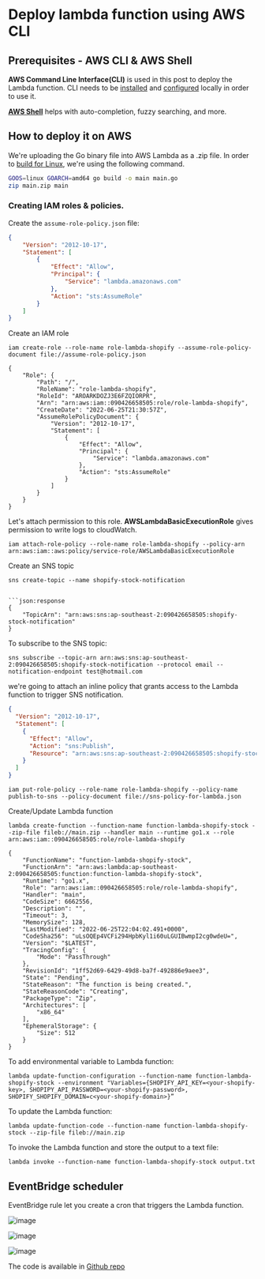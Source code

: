 # Deploy lambda function using AWS CLI

## Prerequisites - AWS CLI & AWS Shell

**AWS Command Line Interface(CLI)** is used in this post to deploy the Lambda function. CLI needs to be [installed](https://docs.aws.amazon.com/cli/latest/userguide/getting-started-install.html) and [configured](https://docs.aws.amazon.com/cli/latest/userguide/cli-chap-configure.html) locally in order to use it.

**[AWS Shell](https://github.com/awslabs/aws-shell)** helps with auto-completion, fuzzy searching, and more.

## How to deploy it on AWS

We're uploading the Go binary file into AWS Lambda as a .zip file. In order to [build for Linux](https://github.com/aws/aws-lambda-go/blob/main/README.md#building-your-function), we're using the following command.

```bash
GOOS=linux GOARCH=amd64 go build -o main main.go
zip main.zip main
```

### Creating IAM roles & policies.

Create the `assume-role-policy.json` file:

```json:assume-role-policy.json
{
    "Version": "2012-10-17",
    "Statement": [
        {
            "Effect": "Allow",
            "Principal": {
                "Service": "lambda.amazonaws.com"
            },
            "Action": "sts:AssumeRole"
        }
    ]
}
```

Create an IAM role

```shell:shell
iam create-role --role-name role-lambda-shopify --assume-role-policy-document file://assume-role-policy.json
```

```json:response
{
    "Role": {
        "Path": "/",
        "RoleName": "role-lambda-shopify",
        "RoleId": "AROARKDOZJ3E6FZQIORPR",
        "Arn": "arn:aws:iam::090426658505:role/role-lambda-shopify",
        "CreateDate": "2022-06-25T21:30:57Z",
        "AssumeRolePolicyDocument": {
            "Version": "2012-10-17",
            "Statement": [
                {
                    "Effect": "Allow",
                    "Principal": {
                        "Service": "lambda.amazonaws.com"
                    },
                    "Action": "sts:AssumeRole"
                }
            ]
        }
    }
}
```

Let's attach permission to this role. **AWSLambdaBasicExecutionRole** gives permission to write logs to cloudWatch.

```shell
iam attach-role-policy --role-name role-lambda-shopify --policy-arn arn:aws:iam::aws:policy/service-role/AWSLambdaBasicExecutionRole
```

Create an SNS topic

````shell
sns create-topic --name shopify-stock-notification


```json:response
{
    "TopicArn": "arn:aws:sns:ap-southeast-2:090426658505:shopify-stock-notification"
}
````

To subscribe to the SNS topic:

```shell
sns subscribe --topic-arn arn:aws:sns:ap-southeast-2:090426658505:shopify-stock-notification --protocol email --notification-endpoint test@hotmail.com
```

we're going to attach an inline policy that grants access to the Lambda function to trigger SNS notification.

```json:sns-policy-for-lambda.json
{
  "Version": "2012-10-17",
  "Statement": [
    {
      "Effect": "Allow",
      "Action": "sns:Publish",
      "Resource": "arn:aws:sns:ap-southeast-2:090426658505:shopify-stock-notification"
    }
  ]
}

```

```shell
iam put-role-policy --role-name role-lambda-shopify --policy-name publish-to-sns --policy-document file://sns-policy-for-lambda.json
```

Create/Update Lambda function

```shell
lambda create-function --function-name function-lambda-shopify-stock --zip-file fileb://main.zip --handler main --runtime go1.x --role arn:aws:iam::090426658505:role/role-lambda-shopify
```

```json:response
{
    "FunctionName": "function-lambda-shopify-stock",
    "FunctionArn": "arn:aws:lambda:ap-southeast-2:090426658505:function:function-lambda-shopify-stock",
    "Runtime": "go1.x",
    "Role": "arn:aws:iam::090426658505:role/role-lambda-shopify",
    "Handler": "main",
    "CodeSize": 6662556,
    "Description": "",
    "Timeout": 3,
    "MemorySize": 128,
    "LastModified": "2022-06-25T22:04:02.491+0000",
    "CodeSha256": "uLsOQEp4VCFi294HpbKyl1i60uLGUIBwmpI2cg0wdeU=",
    "Version": "$LATEST",
    "TracingConfig": {
        "Mode": "PassThrough"
    },
    "RevisionId": "1ff52d69-6429-49d8-ba7f-492886e9aee3",
    "State": "Pending",
    "StateReason": "The function is being created.",
    "StateReasonCode": "Creating",
    "PackageType": "Zip",
    "Architectures": [
        "x86_64"
    ],
    "EphemeralStorage": {
        "Size": 512
    }
}
```

To add environmental variable to Lambda function:

```shell
lambda update-function-configuration --function-name function-lambda-shopify-stock --environment "Variables={SHOPIFY_API_KEY=<your-shopify-key>, SHOPIPY_API_PASSWORD=<your-shopify-password>, SHOPIFY_SHOPIFY_DOMAIN=c<your-shopify-domain>}”
```

To update the Lambda function:

```shell
lambda update-function-code --function-name function-lambda-shopify-stock --zip-file fileb://main.zip
```

To invoke the Lambda function and store the output to a text file:

```shell
lambda invoke --function-name function-lambda-shopify-stock output.txt
```

## EventBridge scheduler

EventBridge rule let you create a cron that triggers the Lambda function.

![image](https://cdn.sanity.io/images/bz8z0oa1/production/4667de87e806512057e23e7f117a5c93dca4ffd7-2386x1362.png?w=650)

![image](https://cdn.sanity.io/images/bz8z0oa1/production/be4327fe97398e6457ba3db5b6c669e7ed458a47-2238x1360.png?w=650)

![image](https://cdn.sanity.io/images/bz8z0oa1/production/42366a61e629f40365366152206c6e103e194472-2234x1364.png?w=650)

The code is available in [Github repo](https://github.com/Big-Vi/go-aws-lambda-shopify)
